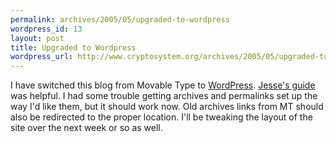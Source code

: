 ```yaml
--- 
permalink: archives/2005/05/upgraded-to-wordpress
wordpress_id: 13
layout: post
title: Upgraded to Wordpress
wordpress_url: http://www.cryptosystem.org/archives/2005/05/upgraded-to-wordpress/
---
```

I have switched this blog from Movable Type to [WordPress](http://wordpress.org/). [Jesse's guide](http://www.squarefree.com/2005/03/13/switching-from-movable-type-to-wordpress/) was helpful. I had some trouble getting archives and permalinks set up the way I'd like them, but it should work now. Old archives links from MT should also be redirected to the proper location. I'll be tweaking the layout of the site over the next week or so as well.
